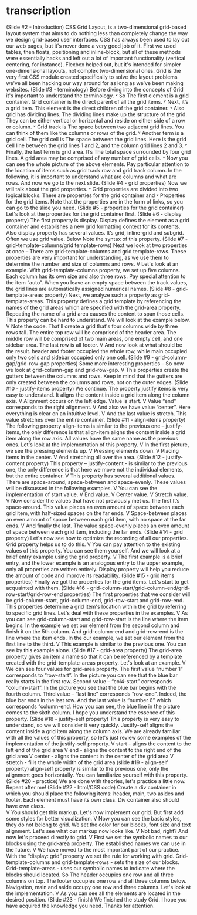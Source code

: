 # transcription
(Slide #2 - Introduction)
CSS Grid Layout, is a two-dimensional grid-based layout system that aims to do nothing less than completely change the way we design grid-based user interfaces. CSS has always been used to lay out our web pages, but it's never done a very good job of it. First we used tables, then floats, positioning and inline-block, but all of these methods were essentially hacks and left out a lot of important functionality (vertical centering, for instance). Flexbox helped out, but it's intended for simpler one-dimensional layouts, not complex two-dimensional ones. Grid is the very first CSS module created specifically to solve the layout problems we've all been hacking our way around for as long as we've been making websites.
(Slide #3 - terminology)
Before diving into the concepts of Grid it's important to understand the terminology. 
˅
So The first element  is a grid container. Grid container is the direct parent of all the grid items. 
˅
Next, it’s a grid item. This element is the direct children of the grid container.
˅
Also grid has dividing lines. The dividing lines make up the structure of the grid. They can be either vertical or horizontal and reside on either side of a row or column.
˅
Grid track is The space between two adjacent grid lines. You can think of them like the columns or rows of the grid.
˅
Another term is a grid cell.  The grid cell is The space between the grid lines. Here is the grid cell line between the grid lines 1 and 2, and the column grid lines 2 and 3.
˅
Finally, the last term is grid area. It’s The total space surrounded by four grid lines. A grid area may be comprised of any number of grid cells.
˅
Now you can see the whole picture of the above elements. Pay particular attention to the location of items such as grid track row and grid track column. In the following, it is important to understand what are columns and what are rows.  And now we go to the next slide.
(Slide #4 - grid properties)
Now we will talk about the grid properties.
˅
Grid properties are divided into two logical blocks. There are properties for the grid container and 
˅
Properties for the grid items. Note that the properties are in the form of links, so you can go to the slide you need.
(Slide #5 - properties for the grid container)
Let's look at the properties for the grid container first.
(Slide #6 - display property)
The first property is display. Display defines the element as a grid container and establishes a new grid formatting context for its contents. Also display property has several values. It’s grid, inline-grid and subgrid. Often we use grid value. Below Note the syntax of this property.
(Slide #7 - grid-template-columns/grid template-rows)
Next we look at two properties at once – There are grid-template-columns and grid template-rows. These properties are very important for understanding, as we use them to determine the number and size of columns and rows. 
V
Let's look at an example. With grid-template-columns property, we set up five columns. Each column has its own size and also three rows. Pay special attention to the item “auto”. When you leave an empty space between the track values, the grid lines are automatically assigned numerical names.
(Slide #8 - grid-template-areas property)
Next, we analyze such a property as grid-template-areas. This property defines a grid template by referencing the names of the grid areas which are specified with the grid-area property. Repeating the name of a grid area causes the content to span those cells. This property can be hard to understand. We will look at the example below.
V
Note the code. That'll create a grid that's four columns wide by three rows tall. The entire top row will be comprised of the header area. The middle row will be comprised of two main areas, one empty cell, and one sidebar area. The last row is all footer.
V
And now look at what should be the result. header and footer occupied the whole row, while main occupied only two cells and sidebar occupied only one cell. 
(Slide #9 - grid-column-gap/grid-row-gap properties)
Some more interesting properties – So now we look at grid-column-gap and grid-row-gap. 
V
This properties create the gutters between the columns and rows. Keep in mind that the gutters are only created between the columns and rows, not on the outer edges.
(Slide #10 - justify-items property)
We continue. The property justify items is very easy to understand. It aligns the content inside a grid item along the column axis.
V
Alignment occurs on the left edge. Value is start. 
V
Value “end” corresponds to the right alignment.
V
And also we have value “center”. Here everything is clear on an intuitive level.
V
And the last value is stretch. This value stretches over the entire container.
(Slide #11 - align-items property)
The following property align-items is similar to the previous one – justify-items, the only difference is that align-item aligns the content inside a grid item along the row axis. All values have the same name as the previous ones. Let's look at the implementation of this property. 
V
In the first picture, we see the pressing elements up.
V
Pressing elements down.
V
Placing items in the center.
V
And stretching all over the area.
(Slide #12 - justify-content property)
This property – justify-content - is similar to the previous one, the only difference is that here we move not the individual elements, but the entire container. 
V
This property has several additional values. There are space-around, space-between and space-evenly. These values will be discussed in the following examples.
V
You can see the implementation of start value.
V
End value.
V
Center value.
V
Stretch value.
V
Now consider the values that have not previously met us. The first It’s space-around. This value places an even amount of space between each grid item, with half-sized spaces on the far ends.
V
Space-between places an even amount of space between each grid item, with no space at the far ends. 
V
And finally the last. The value space-evenly places an even amount of space between each grid item, including the far ends.
(Slide #14 - grid property)
Let's now see how to optimize the recording of all our properties. Grid property helps us to do this. 
V
You can pay attention to the existing values of this property. You can see them yourself. And we will look at a brief entry example using the grid property.
V
The first example is a brief entry, and the lower example is an analogous entry to the upper example, only all properties are written entirely. Display property will help you reduce the amount of code and improve its readability.
(Slide #15 - grid items properties)
Finally we got the properties for the grid items. Let's start to get acquainted with them.
(Slide #16 - grid-column-start/grid-column-end/grid-row-start/grid-row-end properties)
The first properties that we consider will be grid-column-start, grid-column-end, grid-row-start and grid-row-end. This properties determine a grid item's location within the grid by referring to specific grid lines.
Let's deal with these properties in the examples.
V
As you can see grid-column-start and grid-row-start is the line where the item begins. In the example we set our element from the second column and finish it on the 5th column.
And grid-column-end and grid-row-end is the line where the item ends. In the our example, we set our element from the first line to the third.
V
This example is similar to the previous one. You can see by this example alone.
(Slide #17 - grid-area property)
The grid-area property gives an item a name so that it can be referenced by a template created with the grid-template-areas property. Let's look at an example.
V
We can see four values for grid-area property. The first value “number 1” corresponds to “row-start”. In the picture you can see that the blue bar really starts in the first row.
Second value – “col4-start” corresponds “column-start”. In the picture you see that the blue bar begins with the fourth column.
Third value – “last line” corresponds “row-end”. Indeed, the blue bar ends in the last row.
And the last value is “number 6” which corresponds “column-end. How you can see, the blue line in the picture comes to the sixth column.
I hope you understand the essence of this property.
(Slide #18 - justify-self property)
This property is very easy to understand, so we will consider it very quickly. Justify-self aligns the content inside a grid item along the column axis. We are already familiar with all the values of this property, so let's just review some examples of the implementation of the justify-self property.
V
start - aligns the content to the left end of the grid area
V
end - aligns the content to the right end of the grid area
V
center - aligns the content in the center of the grid area
V
stretch - fills the whole width of the grid area
(slide #19 - align-self property)
align-self property is similar to the previous one, only the alignment goes horizontally. You can familiarize yourself with this property.
(Slide #20 - practice)
We are done with theories, let's practice a little now. Repeat after me!
(Slide #22 - html/CSS code)
Create a div container in which you should place the following items: header, main, two asides and footer. Each element must have its own class. Div container also should have own class.  
V
You should get this markup. Let's now implement our grid. But first add some styles for better visualization.
V
Now you can see the basic styles, they do not belong to grid. We set the color for our blocks, font size and text alignment. Let's see what our markup now looks like.
V
Not bad, right? And now let's proceed directly to grid.
V
First we set the symbolic names to our blocks using the grid-area property. The established names we can use in the future.
V
We have moved to the most important part of our practice. 
With the “display: grid” property we set the rule for working with grid. 
Grid-template-columns and grid-template-rows - sets the size of our blocks.
Grid-template-areas - uses our symbolic names to indicate where the blocks should located. 
So
The header occupies one row and all three columns on top.
The footer occupies one row and all three columns below.
Navigation, main and aside occupy one row and three columns.
Let's look at the implementation.
V
As you can see all the elements are located in the desired position.
(Slide #23 - finish)
We finished the study Grid. I hope you have acquired the knowledge you need. Thanks for attention.
